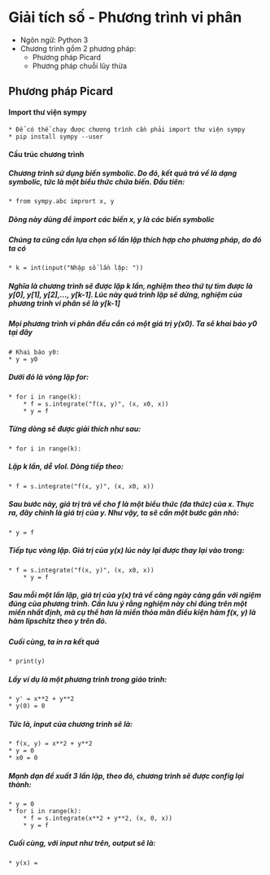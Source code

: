 # Giải tích số - Phương trình vi phân
* Ngôn ngữ: Python 3	
* Chương trình gồm 2 phương pháp: 
	* Phương pháp Picard
	* Phương pháp chuỗi lũy thừa
## Phương pháp Picard
#### Import thư viện **sympy**
	* Để có thể chạy được chương trình cần phải import thư viện sympy
	* pip install sympy --user
#### Cấu trúc chương trình
##### Chương trình sử dụng biến symbolic. Do đó, kết quả trả về là dạng symbolic, tức là một biểu thức chứa biến. Đầu tiên:
	* from sympy.abc imprort x, y
##### Dòng này dùng để import các biến x, y là các biến symbolic
##### Chúng ta cũng cần lựa chọn số lần lặp thích hợp cho phương pháp, do đó ta có 
	* k = int(input("Nhập số lần lặp: "))
##### Nghĩa là chương trình sẽ được lặp k lần, nghiệm theo thứ tự tìm được là y[0], y[1], y[2],..., y[k-1]. Lúc này quá trình lặp sẽ dừng, nghiệm của phương trình vi phân sẽ là y[k-1]
##### Mọi phương trình vi phân đều cần có một giá trị y(x0). Ta sẽ khai báo y0 tại đây
	# Khai báo y0:
	* y = y0
##### Dưới đó là vòng lặp for:
	* for i in range(k):
		* f = s.integrate("f(x, y)", (x, x0, x))
		* y = f
##### Từng dòng sẽ được giải thích như sau:
	* for i in range(k):
##### Lặp k lần, dễ vlol. Dòng tiếp theo:
	* f = s.integrate("f(x, y)", (x, x0, x))
##### Sau bước này, giá trị trả về cho f là một biểu thức (đa thức) của x. Thực ra, đây chính là giá trị của y. Như vậy, ta sẽ cần một bước gán nhỏ:
	* y = f
##### Tiếp tục vòng lặp. Giá trị của y(x) lúc này lại được thay lại vào trong:
	* f = s.integrate("f(x, y)", (x, x0, x))
		* y = f
##### Sau mỗi một lần lặp, giá trị của y(x) trả về càng ngày càng gần với ngiệm đúng của phương trình. Cần lưu ý rằng nghiệm này chỉ đúng trên một miền nhất định, mà cụ thể hơn là miền thỏa mãn điều kiện hàm f(x, y) là hàm lipschitz theo y trên đó. 
##### Cuối cùng, ta in ra kết quả 
	* print(y)
##### Lấy ví dụ là một phương trình trong giáo trình:
	* y' = x**2 + y**2
	* y(0) = 0
##### Tức là, input của chương trình sẽ là:
	* f(x, y) = x**2 + y**2
	* y = 0
	* x0 = 0
##### Mạnh dạn đề xuất 3 lần lặp, theo đó, chương trình sẽ được config lại thành:
	* y = 0
	* for i in range(k):
		* f = s.integrate(x**2 + y**2, (x, 0, x))
		* y = f
##### Cuối cùng, với input như trên, output sẽ là:
	* y(x) = 
